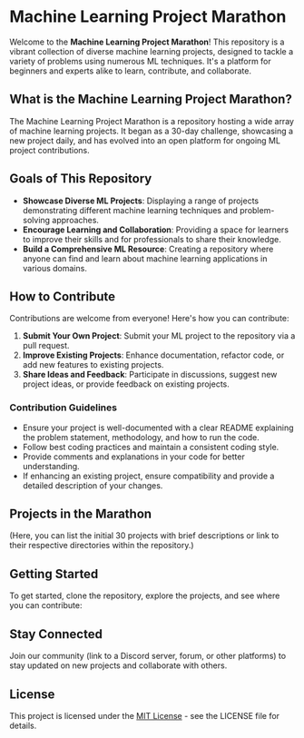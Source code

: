 # Machine Learning Project Marathon

Welcome to the **Machine Learning Project Marathon**! This repository is a vibrant collection of diverse machine learning projects, designed to tackle a variety of problems using numerous ML techniques. It's a platform for beginners and experts alike to learn, contribute, and collaborate.

## What is the Machine Learning Project Marathon?

The Machine Learning Project Marathon is a repository hosting a wide array of machine learning projects. It began as a 30-day challenge, showcasing a new project daily, and has evolved into an open platform for ongoing ML project contributions.

## Goals of This Repository

- **Showcase Diverse ML Projects**: Displaying a range of projects demonstrating different machine learning techniques and problem-solving approaches.
- **Encourage Learning and Collaboration**: Providing a space for learners to improve their skills and for professionals to share their knowledge.
- **Build a Comprehensive ML Resource**: Creating a repository where anyone can find and learn about machine learning applications in various domains.

## How to Contribute

Contributions are welcome from everyone! Here's how you can contribute:

1. **Submit Your Own Project**: Submit your ML project to the repository via a pull request.
2. **Improve Existing Projects**: Enhance documentation, refactor code, or add new features to existing projects.
3. **Share Ideas and Feedback**: Participate in discussions, suggest new project ideas, or provide feedback on existing projects.

### Contribution Guidelines

- Ensure your project is well-documented with a clear README explaining the problem statement, methodology, and how to run the code.
- Follow best coding practices and maintain a consistent coding style.
- Provide comments and explanations in your code for better understanding.
- If enhancing an existing project, ensure compatibility and provide a detailed description of your changes.

## Projects in the Marathon

(Here, you can list the initial 30 projects with brief descriptions or link to their respective directories within the repository.)

## Getting Started

To get started, clone the repository, explore the projects, and see where you can contribute:


## Stay Connected

Join our community (link to a Discord server, forum, or other platforms) to stay updated on new projects and collaborate with others.

## License

This project is licensed under the [MIT License](LICENSE) - see the LICENSE file for details.
